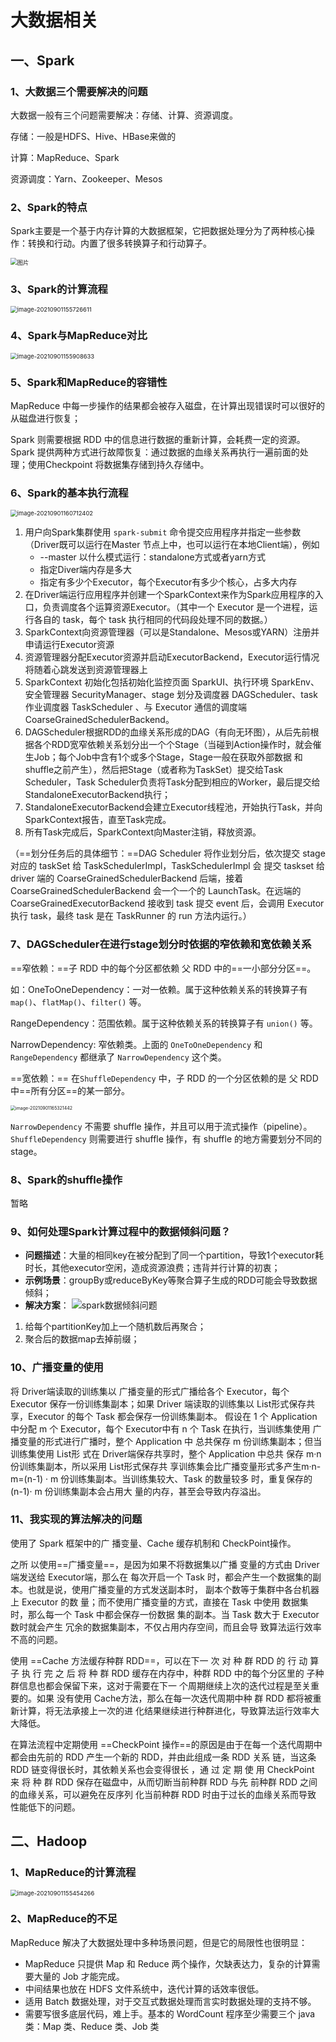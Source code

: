 # 大数据相关

## 一、Spark

### 1、大数据三个需要解决的问题

大数据一般有三个问题需要解决：存储、计算、资源调度。

存储：一般是HDFS、Hive、HBase来做的

计算：MapReduce、Spark

资源调度：Yarn、Zookeeper、Mesos 

### 2、Spark的特点

Spark主要是一个基于内存计算的大数据框架，它把数据处理分为了两种核心操作：转换和行动。内置了很多转换算子和行动算子。

<img src="images/640" alt="图片" style="zoom:67%;" />

### 3、Spark的计算流程

<img src="images/image-20210901155726611.png" alt="image-20210901155726611" style="zoom:67%;" />

### 4、Spark与MapReduce对比

<img src="images/image-20210901155908633.png" alt="image-20210901155908633" style="zoom:67%;" />

### 5、Spark和MapReduce的容错性

MapReduce 中每一步操作的结果都会被存入磁盘，在计算出现错误时可以很好的从磁盘进行恢复；

Spark 则需要根据 RDD 中的信息进行数据的重新计算，会耗费一定的资源。Spark 提供两种方式进行故障恢复：通过数据的血缘关系再执行一遍前面的处理；使用Checkpoint 将数据集存储到持久存储中。

### 6、Spark的基本执行流程

<img src="images/image-20210901160712402.png" alt="image-20210901160712402" style="zoom:67%;" />

1. 用户向Spark集群使用 `spark-submit` 命令提交应用程序并指定一些参数（Driver既可以运行在Master 节点上中，也可以运行在本地Client端），例如
   - --master 以什么模式运行：standalone方式或者yarn方式
   - 指定Diver端内存是多大
   - 指定有多少个Executor，每个Executor有多少个核心，占多大内存
2. 在Driver端运行应用程序并创建一个SparkContext来作为Spark应用程序的入口，负责调度各个运算资源Executor。（其中一个 Executor 是一个进程，运行各自的 task，每个 task 执行相同的代码段处理不同的数据。）
3. SparkContext向资源管理器（可以是Standalone、Mesos或YARN）注册并申请运行Executor资源
4. 资源管理器分配Executor资源并启动ExecutorBackend，Executor运行情况将随着心跳发送到资源管理器上
5. SparkContext 初始化包括初始化监控页面 SparkUI、执行环境 SparkEnv、安全管理器 SecurityManager、stage 划分及调度器 DAGScheduler、task 作业调度器 TaskScheduler 、与 Executor 通信的调度端 CoarseGrainedSchedulerBackend。
6. DAGScheduler根据RDD的血缘关系形成的DAG（有向无环图），从后先前根据各个RDD宽窄依赖关系划分出一个个Stage（当碰到Action操作时，就会催生Job；每个Job中含有1个或多个Stage，Stage一般在获取外部数据 和shuffle之前产生），然后把Stage（或者称为TaskSet）提交给Task Scheduler，Task Scheduler负责将Task分配到相应的Worker，最后提交给StandaloneExecutorBackend执行；
7. StandaloneExecutorBackend会建立Executor线程池，开始执行Task，并向SparkContext报告，直至Task完成。
8. 所有Task完成后，SparkContext向Master注销，释放资源。

（==划分任务后的具体细节：==DAG Scheduler 将作业划分后，依次提交 stage 对应的 taskSet 给 TaskSchedulerImpl，TaskSchedulerImpl 会 提交 taskset 给 driver 端的 CoarseGrainedSchedulerBackend 后端，接着 CoarseGrainedSchedulerBackend 会一个一个的 LaunchTask。在远端的 CoarseGrainedExecutorBackend 接收到 task 提交 event 后，会调用 Executor 执行 task，最终 task 是在 TaskRunner 的 run 方法内运行。）

### 7、DAGScheduler在进行stage划分时依据的窄依赖和宽依赖关系

==窄依赖：==子 RDD 中的每个分区都依赖 父 RDD 中的==一小部分分区==。

如：OneToOneDependency：一对一依赖。属于这种依赖关系的转换算子有 `map()`、`flatMap()`、`filter()` 等。

RangeDependency：范围依赖。属于这种依赖关系的转换算子有 `union()` 等。

NarrowDependency: 窄依赖类。上面的 `OneToOneDependency` 和 `RangeDependency` 都继承了 `NarrowDependency` 这个类。

==宽依赖：== 在`ShuffleDependency` 中，子 RDD 的一个分区依赖的是 父 RDD 中==所有分区==的某一部分。

<img src="images/image-20210901165321442.png" alt="image-20210901165321442" style="zoom:50%;" />

`NarrowDependency` 不需要 shuffle 操作，并且可以用于流式操作（pipeline）。`ShuffleDependency` 则需要进行 shuffle 操作，有 shuffle 的地方需要划分不同的 stage。

### 8、Spark的shuffle操作

暂略

### 9、如何处理Spark计算过程中的数据倾斜问题？

- **问题描述**：大量的相同key在被分配到了同一个partition，导致1个executor耗时长，其他executor空闲，造成资源浪费；违背并行计算的初衷；
- **示例场景**：groupBy或reduceByKey等聚合算子生成的RDD可能会导致数据倾斜；
- **解决方案**：
  ![spark数据倾斜问题](images/spark%E6%95%B0%E6%8D%AE%E5%80%BE%E6%96%9C%E9%97%AE%E9%A2%98.jpg)

1. 给每个partitionKey加上一个随机数后再聚合；
2. 聚合后的数据map去掉前缀；

### 10、广播变量的使用

将 Driver端读取的训练集以 广播变量的形式广播给各个 Executor，每个 Executor 保存一份训练集副本；如果 Driver 端读取的训练集以 List形式保存共享，Executor 的每个 Task 都会保存一份训练集副本。 假设在 1 个 Application 中分配 m 个 Executor，每个 Executor中有 n 个 Task 在执行，当训练集使用 广播变量的形式进行广播时，整个 Application 中 总共保存 m 份训练集副本；但当训练集使用 List形 式在 Driver端保存共享时，整个 Application 中总共 保存 m·n份训练集副本，所以采用 List形式保存共 享训练集会比广播变量形式多产生m·n-m=(n-1) · m 份训练集副本。当训练集较大、Task 的数量较多 时，重复保存的 (n-1)· m 份训练集副本会占用大 量的内存，甚至会导致内存溢出。

### 11、我实现的算法解决的问题

使用了 Spark 框架中的广 播变量、Cache 缓存机制和 CheckPoint操作。

之所 以使用==广播变量==，是因为如果不将数据集以广播 变量的方式由 Driver端发送给 Executor端，那么在 每次开启一个 Task 时，都会产生一个数据集的副 本。也就是说，使用广播变量的方式发送副本时， 副本个数等于集群中各台机器上 Executor 的数 量；而不使用广播变量的方式，直接在 Task 中使用 数据集时，那么每一个 Task 中都会保存一份数据 集的副本。当 Task 数大于 Executor 数时就会产生 冗余的数据集副本，不仅占用内存空间，而且会导 致算法运行效率不高的问题。

 使用 ==Cache 方法缓存种群 RDD==，可以在下一 次 对 种 群 RDD 的 行 动 算 子 执 行 完 之 后 将 种 群 RDD 缓存在内存中，种群 RDD 中的每个分区里的 子种群信息也都会保留下来，这对于需要在下一 个周期继续上次的迭代过程是至关重要的。如果 没有使用 Cache方法，那么在每一次迭代周期中种 群 RDD 都将被重新计算，将无法承接上一次的进 化结果继续进行种群进化，导致算法运行效率大 大降低。 

在算法流程中定期使用 ==CheckPoint 操作==的原因是由于在每一个迭代周期中都会由先前的 RDD 产生一个新的 RDD，并由此组成一条 RDD 关系 链，当这条 RDD 链变得很长时，其依赖关系也会变得很长 ，通 过 定 期 使 用 CheckPoint 来 将 种 群 RDD 保存在磁盘中，从而切断当前种群 RDD 与先 前种群 RDD 之间的血缘关系，可以避免在反序列 化当前种群 RDD 时由于过长的血缘关系而导致 性能低下的问题。

## 二、Hadoop

### 1、MapReduce的计算流程

<img src="images/image-20210901155454266.png" alt="image-20210901155454266" style="zoom:67%;" />

### 2、MapReduce的不足

MapReduce 解决了大数据处理中多种场景问题，但是它的局限性也很明显：

- MapReduce 只提供 Map 和 Reduce 两个操作，欠缺表达力，复杂的计算需要大量的 Job 才能完成。
- 中间结果也放在 HDFS 文件系统中，迭代计算的话效率很低。
- 适用 Batch 数据处理，对于交互式数据处理而言实时数据处理的支持不够。
- 需要写很多底层代码，难上手。基本的 WordCount 程序至少需要三个 java 类：Map 类、Reduce 类、Job 类